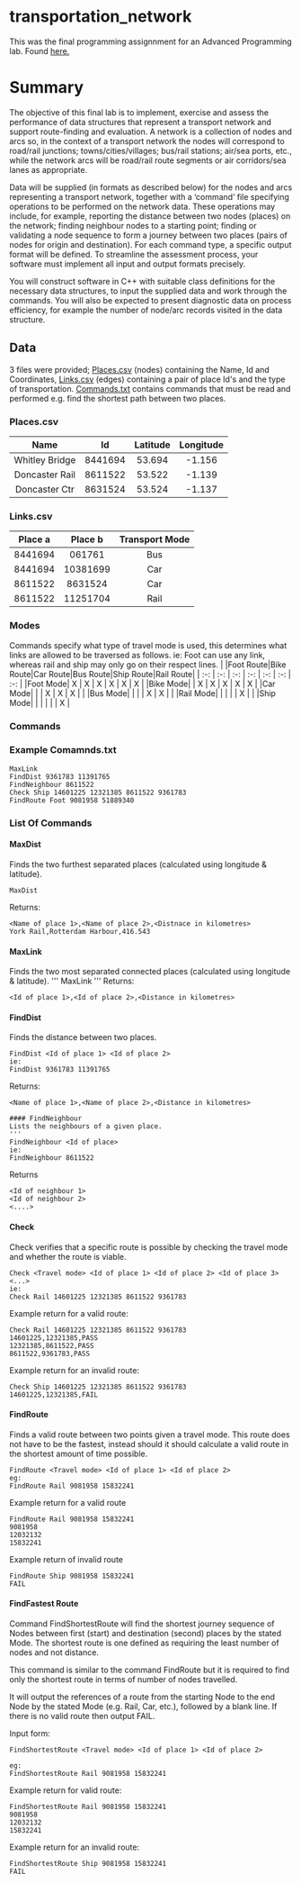 # transportation_network

This was the final programming assignnment for an Advanced Programming lab. Found [here.](https://github.com/k4io/lab-i-copy)

# Summary
The objective of this final lab is to implement, exercise and assess the performance of data structures that represent a transport network and support route-finding and evaluation. A network is a collection of nodes and arcs so, in the context of a transport network the nodes will correspond to road/rail junctions; towns/cities/villages; bus/rail stations; air/sea ports, etc., while the network arcs will be road/rail route segments or air corridors/sea lanes as appropriate.

Data will be supplied (in formats as described below) for the nodes and arcs representing a transport network, together with a ‘command’ file specifying operations to be performed on the network data. These operations may include, for example, reporting the distance between two nodes (places) on the network; finding neighbour nodes to a starting point; finding or validating a node sequence to form a journey between two places (pairs of nodes for origin and destination). For each command type, a specific output format will be defined. To streamline the assessment process, your software must implement all input and output formats precisely.

You will construct software in C++ with suitable class definitions for the necessary data structures, to input the supplied data and work through the commands. You will also be expected to present diagnostic data on process efficiency, for example the number of node/arc records visited in the data structure.


## Data
3 files were provided; [Places.csv](https://github.com/TimothyMakkison/transportation_network/blob/master/Places.csv) (nodes) containing the Name, Id and Coordinates, [Links.csv](https://github.com/TimothyMakkison/transportation_network/blob/master/Links.csv) (edges)
containing a pair of place Id's and the type of transportation. [Commands.txt](https://github.com/TimothyMakkison/transportation_network/blob/master/Commands.txt) contains commands that must be read and performed e.g. find the shortest path between two places.

### Places.csv
|Name|Id|Latitude|Longitude|
| :---:   | :-: | :-: | :-: |
|Whitley Bridge|	8441694|	53.694	|-1.156|
|Doncaster Rail|	8611522	|53.522|	-1.139|
|Doncaster Ctr|	8631524	|53.524|	-1.137|


### Links.csv
|Place a|Place b| Transport Mode|
| :-:   | :-: | :-: | 
|8441694|	061761	|Bus|
|8441694	|10381699	|Car|
|8611522	|8631524	|Car|
|8611522|	11251704	|Rail|

### Modes
Commands specify what type of travel mode is used, this determines what links are allowed to be traversed as follows.
ie: Foot can use any link, whereas rail and ship may only go on their respect lines.
|     |Foot Route|Bike Route|Car Route|Bus Route|Ship Route|Rail Route|
| :-:  | :-:  | :-:  | :-:  | :-:  | :-:  | :-:  |
|Foot Mode| X  | X | X | X | X | X |
|Bike Mode|  | X | X | X | X | X |
|Car Mode|   |  | X | X | X |  |
|Bus Mode|  |  |  | X | X |  |
|Rail Mode|  |  |  |   | X |  |
|Ship Mode|  |  |  |   |  | X |

### Commands
### Example Comamnds.txt
```
MaxLink
FindDist 9361783 11391765
FindNeighbour 8611522
Check Ship 14601225 12321385 8611522 9361783
FindRoute Foot 9081958 51889340
```

### List Of Commands
#### MaxDist 
Finds the two furthest separated places (calculated using longitude & latitude). 
```
MaxDist
```
Returns:
```
<Name of place 1>,<Name of place 2>,<Distnace in kilometres>
York Rail,Rotterdam Harbour,416.543
```

#### MaxLink 
Finds the two most separated connected places (calculated using longitude & latitude).
'''
MaxLink
'''
Returns:
```
<Id of place 1>,<Id of place 2>,<Distance in kilometres>
```

#### FindDist
Finds the distance between two places.
``` 
FindDist <Id of place 1> <Id of place 2>
ie:
FindDist 9361783 11391765
```
Returns:
```
<Name of place 1>,<Name of place 2>,<Distance in kilometres> 

#### FindNeighbour
Lists the neighbours of a given place.
'''
FindNeighbour <Id of place>
ie:
FindNeighbour 8611522
```
Returns
```
<Id of neighbour 1>
<Id of neighbour 2>
<....>
```

#### Check
Check verifies that a specific route is possible by checking the travel mode and whether the route is viable.
```
Check <Travel mode> <Id of place 1> <Id of place 2> <Id of place 3> <...>
ie: 
Check Rail 14601225 12321385 8611522 9361783
```

Example return for a valid route:
```
Check Rail 14601225 12321385 8611522 9361783
14601225,12321385,PASS
12321385,8611522,PASS
8611522,9361783,PASS
```

Example return for an invalid route:
```
Check Ship 14601225 12321385 8611522 9361783
14601225,12321385,FAIL
```

#### FindRoute
Finds a valid route between two points given a travel mode. This route does not have to be the fastest, instead should it should calculate a valid route in the shortest amount of time possible.
```
FindRoute <Travel mode> <Id of place 1> <Id of place 2>
eg:
FindRoute Rail 9081958 15832241
```

Example return for a valid route
```
FindRoute Rail 9081958 15832241
9081958
12032132
15832241
```

Example return of invalid route
```
FindRoute Ship 9081958 15832241
FAIL
```

#### FindFastest Route
Command FindShortestRoute will find the shortest journey sequence of Nodes between first (start) and destination (second) places by the stated Mode. The shortest route is one defined as requiring the least number of nodes and not distance.

This command is similar to the command FindRoute but it is required to find only the shortest route in terms of number of nodes travelled.

It will output the references of a route from the starting Node to the end Node by the stated Mode (e.g. Rail, Car, etc.), followed by a blank line. If there is no valid route then output FAIL.

Input form:
```
FindShortestRoute <Travel mode> <Id of place 1> <Id of place 2>

eg:
FindShortestRoute Rail 9081958 15832241
```

Example return for valid route:
```
FindShortestRoute Rail 9081958 15832241
9081958
12032132
15832241
```

Example return for an invalid route:
```
FindShortestRoute Ship 9081958 15832241
FAIL
```
  



